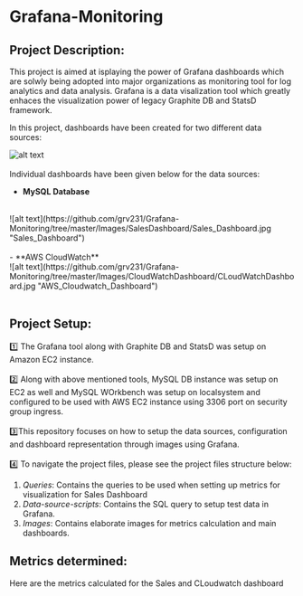 # Grafana-Monitoring

## Project Description:

This project is aimed at isplaying the power of Grafana dashboards which are solwly being adopted into major organizations as monitoring tool for log analytics and data analysis. Grafana is a data visalization tool which greatly enhaces the visualization power of legacy Graphite DB and StatsD framework.

In this project, dashboards have been created for two different data sources:

![alt text](https://github.com/grv231/Grafana-Monitoring/tree/master/Images/DataSources.jpg "Data Sources")
<br>
<br>
Individual dashboards have been given below for the data sources:
<br>
 - **MySQL Database**
<br>
 ![alt text](https://github.com/grv231/Grafana-Monitoring/tree/master/Images/SalesDashboard/Sales_Dashboard.jpg "Sales_Dashboard")
 <br>
 <br>
 - **AWS CloudWatch**
 <br>
 ![alt text](https://github.com/grv231/Grafana-Monitoring/tree/master/Images/CloudWatchDashboard/CLoudWatchDashboard.jpg "AWS_Cloudwatch_Dashboard")
 <br>
 <br>

## Project Setup:

:one: The Grafana tool along with Graphite DB and StatsD was setup on Amazon EC2 instance.
<br>
<br>
:two: Along with above mentioned tools, MySQL DB instance was setup on EC2 as well and MySQL WOrkbench was setup on localsystem and configured to be used with AWS EC2 instance using 3306 port on security group ingress.
<br>
<br>
:three:This repository focuses on how to setup the data sources, configuration and dashboard representation through images using Grafana.
<br>
<br>
:four: To navigate the project files, please see the project files structure below:

1. *Queries*: Contains the queries to be used when setting up metrics for visualization for Sales Dashboard
2. *Data-source-scripts*: Contains the SQL query to setup test data in Grafana.
3. *Images*: Contains elaborate images for metrics calculation and main dashboards.

## Metrics determined:
Here are the metrics calculated for the Sales and CLoudwatch dashboard
